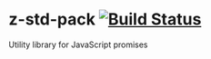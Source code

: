 # z-std-pack [![Build Status](https://secure.travis-ci.org/jakobmattsson/z-std-pack.png)](http://travis-ci.org/jakobmattsson/z-std-pack)

Utility library for JavaScript promises
